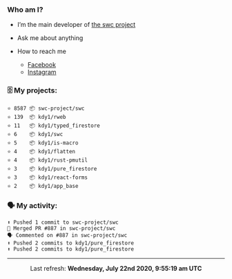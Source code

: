 ### Who am I?

- I’m the main developer of [the swc project](https://github.com/swc-project/swc)

- Ask me about anything

- How to reach me
  - [Facebook](https://www.facebook.com/profile.php?id=100024888122318)
  - [Instagram](https://www.instagram.com/kdy1123/)

### 🗄 My projects:

```
⭐️ 8587 📦 swc-project/swc
⭐️ 139  📦 kdy1/rweb
⭐️ 11   📦 kdy1/typed_firestore
⭐️ 6    📦 kdy1/swc
⭐️ 5    📦 kdy1/is-macro
⭐️ 4    📦 kdy1/flatten
⭐️ 4    📦 kdy1/rust-pmutil
⭐️ 3    📦 kdy1/pure_firestore
⭐️ 3    📦 kdy1/react-forms
⭐️ 2    📦 kdy1/app_base
```

### 🗣 My activity:

```
⬆️ Pushed 1 commit to swc-project/swc
🎉 Merged PR #887 in swc-project/swc
🗣 Commented on #887 in swc-project/swc
⬆️ Pushed 2 commits to kdy1/pure_firestore
⬆️ Pushed 2 commits to kdy1/pure_firestore
```

------------
<p align="center">Last refresh: <b>Wednesday, July 22nd 2020, 9:55:19 am UTC</b></p>